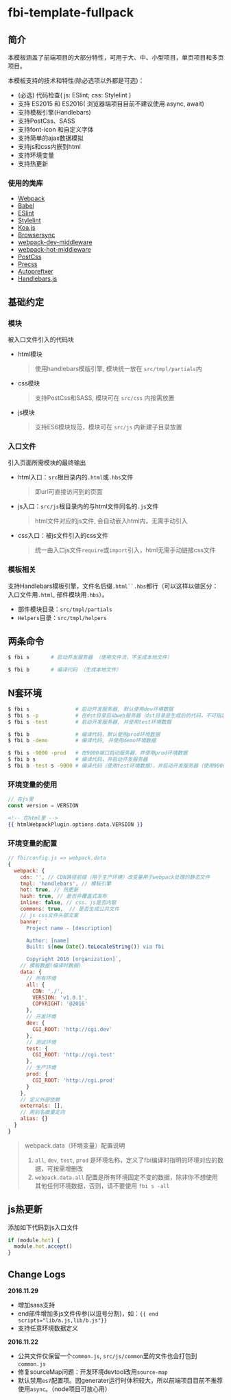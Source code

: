 # fbi-template-fullpack

## 简介
本模板涵盖了前端项目的大部分特性，可用于大、中、小型项目，单页项目和多页项目。

本模板支持的技术和特性(除必选项以外都是可选)：
- (必选) 代码检查( js: ESlint; css: Stylelint )
- 支持 ES2015 和 ES2016( 浏览器端项目目前不建议使用 async, await)
- 支持模板引擎(Handlebars)
- 支持PostCss、SASS
- 支持font-icon 和自定义字体
- 支持简单的ajax数据模拟
- 支持js和css内嵌到html
- 支持环境变量
- 支持热更新

### 使用的类库
- [Webpack](https://github.com/webpack/webpack)
- [Babel](https://babeljs.io/)
- [ESlint](http://eslint.org/)
- [Stylelint](http://stylelint.io/)
- [Koa.js](https://github.com/koajs/koa/tree/v2.x)
- [Browsersync](https://www.browsersync.io/)
- [webpack-dev-middleware](https://github.com/webpack/webpack-dev-middleware)
- [webpack-hot-middleware](https://github.com/glenjamin/webpack-hot-middleware)
- [PostCss](http://postcss.org/)
- [Precss](https://github.com/jonathantneal/precss)
- [Autoprefixer](https://github.com/postcss/autoprefixer)
- [Handlebars.js](http://handlebarsjs.com/)

## 基础约定

### 模块
被入口文件引入的代码块

- html模块
  > 使用handlebars模版引擎, 模块统一放在 `src/tmpl/partials`内
- css模块
  > 支持PostCss和SASS, 模块可在 `src/css` 内按需放置
- js模块
  > 支持ES6模块规范，模块可在 `src/js` 内新建子目录放置

### 入口文件
引入页面所需模块的最终输出

- html入口：`src`根目录内的`.html`或`.hbs`文件
  > 即url可直接访问到的页面
- js入口：`src/js`根目录内的与html文件同名的`.js`文件
  > html文件对应的js文件, 会自动嵌入html内，无需手动引入
- css入口：被js文件引入的css文件
  > 统一由入口js文件`require`或`import`引入，html无需手动链接css文件

### 模板相关
支持Handlebars模板引擎，文件名后缀`.html``.hbs`都行（可以这样以做区分：入口文件用`.html`, 部件模块用`.hbs`）。
- 部件模块目录：`src/tmpl/partials`
- `Helpers`目录：`src/tmpl/helpers`

## 两条命令
```bash
$ fbi s       # 启动开发服务器 （使用文件流，不生成本地文件）
```
```bash
$ fbi b       # 编译代码 （生成本地文件）
```

## N套环境
```bash
$ fbi s               # 启动开发服务器, 默认使用dev环境数据
$ fbi s -p            # 在dst目录启动web服务器（dst目录是生成后的代码，不可指定环境数据）
$ fbi s -test         # 启动开发服务器, 并使用test环境数据

$ fbi b               # 编译代码，默认使用prod环境数据
$ fbi b -demo         # 编译代码, 并使用demo环境数据

$ fbi s -9000 -prod   # 在9000端口启动服务器，并使用prod环境数据
$ fbi b s             # 编译代码，并启动开发服务器
$ fbi b -test s -9000 # 编译代码（使用test环境数据），并启动开发服务器（使用9000端口, dev环境数据）
```

### 环境变量的使用

```js
// 在js里
const version = VERSION
```
```handlebars
<!-- 在html里 -->
{{ htmlWebpackPlugin.options.data.VERSION }}
```

### 环境变量的配置
```js
// fbi/config.js => webpack.data
{
  webpack: {
    cdn: '', // CDN路径前缀（用于生产环境）改变量用于webpack处理的静态文件
    tmpl: 'handlebars', // 模板引擎
    hot: true, // 热更新
    hash: true, // 是否非覆盖式发布
    inline: false, // css、js是否内联
    commons: true,  // 是否生成公共文件
    // js css文件头部文案
    banner: `
      Project name - [description]

      Author: [name]
      Built: ${new Date().toLocaleString()} via fbi

      Copyright 2016 [organization]`,
    // 模板数据(编译时数据)
    data: {
      // 所有环境
      all: {
        CDN: './',
        VERSION: 'v1.0.1',
        COPYRIGHT: '@2016'
      },
      // 开发环境
      dev: {
        CGI_ROOT: 'http://cgi.dev'
      },
      // 测试环境
      test: {
        CGI_ROOT: 'http://cgi.test'
      },
      // 生产环境
      prod: {
        CGI_ROOT: 'http://cgi.prod'
      }
    },
    // 定义外部依赖
    externals: [],
    // 用别名做重定向
    alias: {}
  }
}
```
> webpack.data（环境变量）配置说明
>
> 1. `all`, `dev`, `test`, `prod` 是环境名称，定义了fbi编译时指明的环境对应的数据，可按需增删改
> 1. `webpack.data.all` 配置是所有环境固定不变的数据，除非你不想使用其他任何环境数据，否则，请不要使用 `fbi s -all`


## js热更新

添加如下代码到js入口文件
```js
if (module.hot) {
  module.hot.accept()
}
```

## Change Logs

**2016.11.29**
- 增加sass支持
- end部件增加多js文件传参(以逗号分割)，如：`{{ end scripts="lib/a.js,lib/b.js"}}`
- 支持任意环境数据定义


**2016.11.22**
- 公共文件仅保留一个`common.js`, `src/js/common`里的文件也会打包到`common.js`
- 修复sourceMap问题：开发环境devtool改用`source-map`
- 默认禁用`es7`配置项。因generater运行时体积较大，所以前端项目目前不推荐使用`async`。（node项目可放心用）
